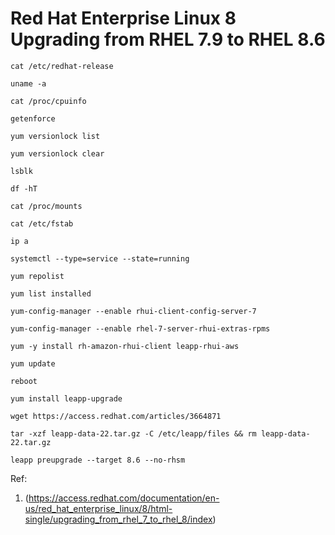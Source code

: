# Red Hat Enterprise Linux 8 Upgrading from RHEL 7.9 to RHEL 8.6




```cat /etc/redhat-release```

```uname -a```

```cat /proc/cpuinfo```

```getenforce```

```yum versionlock list```

```yum versionlock clear```

```lsblk```

```df -hT```

```cat /proc/mounts```

```cat /etc/fstab```

```ip a```

```systemctl --type=service --state=running```

```yum repolist```

```yum list installed```


```yum-config-manager --enable rhui-client-config-server-7```

```yum-config-manager --enable rhel-7-server-rhui-extras-rpms```

```yum -y install rh-amazon-rhui-client leapp-rhui-aws```


```yum update```

```reboot```

```yum install leapp-upgrade```


```wget https://access.redhat.com/articles/3664871```

```tar -xzf leapp-data-22.tar.gz -C /etc/leapp/files && rm leapp-data-22.tar.gz```


```leapp preupgrade --target 8.6 --no-rhsm```



Ref: 
1. (https://access.redhat.com/documentation/en-us/red_hat_enterprise_linux/8/html-single/upgrading_from_rhel_7_to_rhel_8/index)

